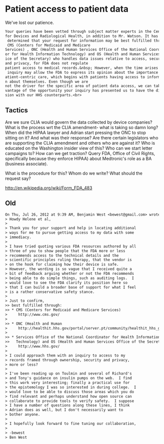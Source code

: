 # Patient access to patient data

We've lost our patience.

```email
Your queries have been vetted through subject matter experts in the Center =
for Devices and Radiological Health, in addition to Mr. Watson. It has been=
 determined that your request for information may be best fulfilled through=
 CMS (Centers for Medicaid and Medicare
Services) , ONC (Health and Human Services Office of the National Coordinat=
or for Health Information Technology) and OS (Health and Human Services Off=
ice of the Secretary) who handles data issues relative to access, security =
and privacy, for FDA does not regulate
patient access to medical records.&nbsp; However, when the time arises your=
 inquiry may allow the FDA to express its opinion about the importance of p=
atient-centric care, which begins with patients having access to informatio=
n about themselves. Even though we are
not the driver for the specific area of patient data access, we can take ad=
vantage of the opportunity your inquiry has presented us to have the discus=
sion with our HHS counterparts.<br>
```

## Tactics
Are we sure CLIA would govern the data collected by device companies?
What is the process wrt the CLIA amendment- what is taking so damn long?  When did the HIPAA lawyer and Adrian start pressing the ONC to stop sitting on it?  And what was their response?
Are there certain legislators who are supporting the CLIA amendment and others who are against it?  Who is educated on the Washington insider view of this?  Who can we start letter campaigns to?  How can we get traction?
Query FDA, Office of Civil Rights, specifically because they enforce HIPAA) about Medtronic's role as a BA (business associate).

What is the procedure for this?  Whom do we write?  What should the request say?

http://en.wikipedia.org/wiki/Form_FDA_483

## Old

```email
On Thu, Jul 26, 2012 at 9:39 AM, Benjamin West <bewest@gmail.com> wrote:
> Howdy Helene et al,
>
> Thank you for your support and help in locating additional
> ways for me to pursue getting access to my data with some
> immediacy.
>
> I have tried quoting various FDA resources authored by all
> three of you to show people that the FDA more or less
> recommends access to the technical details and the
> scientific principles ruling therapy, that the vendor is
> on the hook for claiming how their device is safe.
> However, the wording is so vague that I received quite a
> bit of feedback arguing whether or not the FDA recommends
> being able to do simple things, such as auditing logs.  I
> would love to see the FDA clarify its position here so
> that I can build a broader base of support for what I feel
> is a rather conservative safety stance.
>
> Just to confirm,
>> best fulfilled through:
>> * CMS (Centers for Medicaid and Medicare Services)
>     http://www.cms.gov/
>
>> * ONC (Health and Human
>     http://healthit.hhs.gov/portal/server.pt/community/healthit_hhs_gov__home/1204
>
>> * Services Office of the National Coordinator for Health Information
>>   Technology) and OS (Health and Human Services Office of the Secretary)
>     http://www.hhs.gov/
>
> I could approach them with an inquiry to access to my
> records framed through ownership, security and privacy,
> more or less?
>
> I've been reading up on Toulmin and several of Richard's
> and Tony's guidance on insulin pumps on the web.  I find
> this work very interesting; finally a practical use for
> the epistemology I was so interested in during college.  I
> would love to be able to discuss those areas which you do
> find relevant and perhaps understand how open source can
> collaborate to provide tools to verify safety.  I suppose
> I have a number of questions along these lines, I think
> Adrian does as well, but I don't necessarily want to
> bother anyone.
>
> I hopefully look forward to fine tuning our collaboration,
>
> -bewest
> Ben West
```